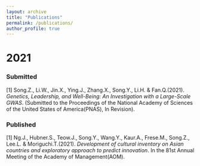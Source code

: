 ```yaml
---
layout: archive
title: "Publications"
permalink: /publications/
author_profile: true
---
```


2021
=====

### Submitted
[1] Song.Z., Li.W., Jin.X., Ying.J., Zhang.X., Song.Y., Li.H. & Fan.Q.(2021). _Genetics, Leadership, and Well-Being: An Investigation with a Large-Scale GWAS_. (Submitted to the Proceedings of the National Academy of Sciences of the United States of America(PNAS), In Revision).   

### Published
[1] Ng.J., Hubner.S., Teow.J., Song.Y., Wang.Y., Kaur.A., Frese.M., Song.Z., Lee.L. & Moriguchi.T.(2021). _Development of cultural inventory on Asian countries and exploratory approach to predict innovation_. In the 81st Annual Meeting of the Academy of Management(AOM).   
